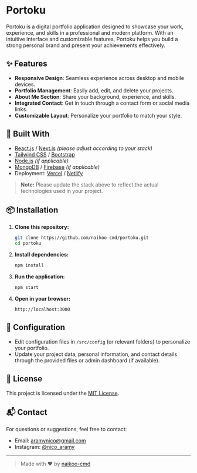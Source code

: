 # Portoku

Portoku is a digital portfolio application designed to showcase your work, experience, and skills in a professional and modern platform. With an intuitive interface and customizable features, Portoku helps you build a strong personal brand and present your achievements effectively.

## ✨ Features

- **Responsive Design**: Seamless experience across desktop and mobile devices.
- **Portfolio Management**: Easily add, edit, and delete your projects.
- **About Me Section**: Share your background, experience, and skills.
- **Integrated Contact**: Get in touch through a contact form or social media links.
- **Customizable Layout**: Personalize your portfolio to match your style.

## 🚀 Built With

- [React.js](https://react.dev/) / [Next.js](https://nextjs.org/) *(please adjust according to your stack)*
- [Tailwind CSS](https://tailwindcss.com/) / [Bootstrap](https://getbootstrap.com/)
- [Node.js](https://nodejs.org/) *(if applicable)*
- [MongoDB](https://www.mongodb.com/) / [Firebase](https://firebase.google.com/) *(if applicable)*
- Deployment: [Vercel](https://vercel.com/) / [Netlify](https://www.netlify.com/)

> **Note:** Please update the stack above to reflect the actual technologies used in your project.

## 📦 Installation

1. **Clone this repository:**
   ```bash
   git clone https://github.com/naikoo-cmd/portoku.git
   cd portoku
   ```

2. **Install dependencies:**
   ```bash
   npm install

3. **Run the application:**
   ```bash
   npm start

4. **Open in your browser:**
   ```
   http://localhost:3000
   ```

## 📝 Configuration

- Edit configuration files in `/src/config` (or relevant folders) to personalize your portfolio.
- Update your project data, personal information, and contact details through the provided files or admin dashboard (if available).

## 📄 License

This project is licensed under the [MIT License](LICENSE).

## 📬 Contact

For questions or suggestions, feel free to contact:

- Email: aramynico@gmail.com
- Instagram: [@nico_aramy](https://instagram.com/nico_aramy)

---

> Made with ❤️ by [naikoo-cmd](https://github.com/naikoo-cmd)
